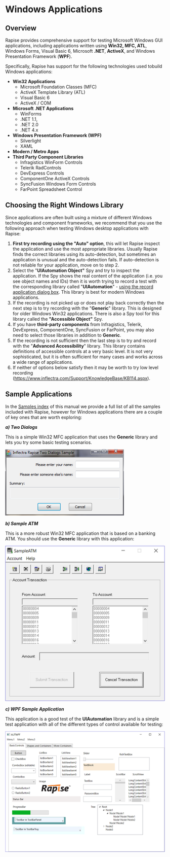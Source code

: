 # Windows Applications

## Overview

Rapise provides comprehensive support for testing Microsoft Windows GUI applications, including applications written using **Win32, MFC, ATL**, Windows Forms, Visual Basic 6, Microsoft **.NET**, **ActiveX**, and Windows Presentation Framework (**WPF**).

Specifically, Rapise has support for the following technologies used tobuild Windows applications:

- **Win32 Applications**
    - Microsoft Foundation Classes (MFC)
    - ActiveX Template Library (ATL)
    - Visual Basic 6
    - ActiveX / COM
- **Microsoft .NET Applications**
    - WinForms
    - .NET 1.1,
    - .NET 2.0
    - .NET 4.x
- **Windows Presentation Framework (WPF)**
    - Silverlight
    - XAML
- **Modern / Metro Apps**
- **Third Party Component Libraries**
    - Infragistics WinForm Controls
    - Telerik RadControls
    - DevExpress Controls
    - ComponentOne ActiveX Controls
    - SyncFusion Windows Form Controls
    - FarPoint Spreadsheet Control

## Choosing the Right Windows Library

Since applications are often built using a mixture of different Windows technologies and component frameworks, we recommend that you use the following approach when testing Windows desktop applications with Rapise:

1. **First try recording using the "Auto" option**, this will let Rapise inspect the application and use the most appropriate libraries. Usually Rapise finds the correct libraries using its auto-detection, but sometimes an application is unusual and the auto-detection fails. If auto-detection is not reliable for your application, move on to step 2.
2. Select the "**UIAutomation Object"** Spy and try to inspect the application. If the Spy shows the real content of the application (i.e.
you see object names and IDs) then it is worth trying to record a test with the corresponding library called "**UIAutomation**" - [using the record application dialog box](select_an_application_to_record_dialog.md). This library is best for modern Windows applications.
3. If the recording is not picked up or does not play back correctly then the next step is to try recording with the "**Generic**" library. This is designed for older Windows Win32 applications. There is also a Spy tool for this library called the **"Accessible Object"** Spy.
4. If you have **third-party components** from Infragistics, Telerik, DevExpress, ComponentOne, SyncFusion or FarPoint, you may also need to select those libraries in addition to **Generic**.
5. If the recording is not sufficient then the last step is to try and record with the "**Advanced Accessibility**" library. This library
contains definitions of accessible controls at a very basic level. It is not very sophisticated, but it is often sufficient for many cases and works across a wide range of applications.
6. If neither of options below satisfy then it may be worth to try low level recording (<https://www.inflectra.com/Support/KnowledgeBase/KB114.aspx>).
  
## Sample Applications

In the [Samples index](sample_tests.md) of this manual we provide a full list of all the samples included with Rapise, however for Windows applications there are a couple of key ones that are worth exploring:

***a) Two Dialogs***

This is a simple Win32 MFC application that uses the **Generic** library and lets you try some basic testing scenarios.

![twodialogsempty](./img/windows_applications1.png)

***b) Sample ATM***

This is a more robust Win32 MFC application that is based on a banking ATM. You should use the **Generic** library with this application:

![sample\_atm\_desktop](./img/windows_applications2.png)

***c) WPF Sample Application***

This application is a good test of the **UIAutomation** library and is a simple test application with all of the different types of control available for testing:

![sample\_app\_wpf](./img/windows_applications3.png)
